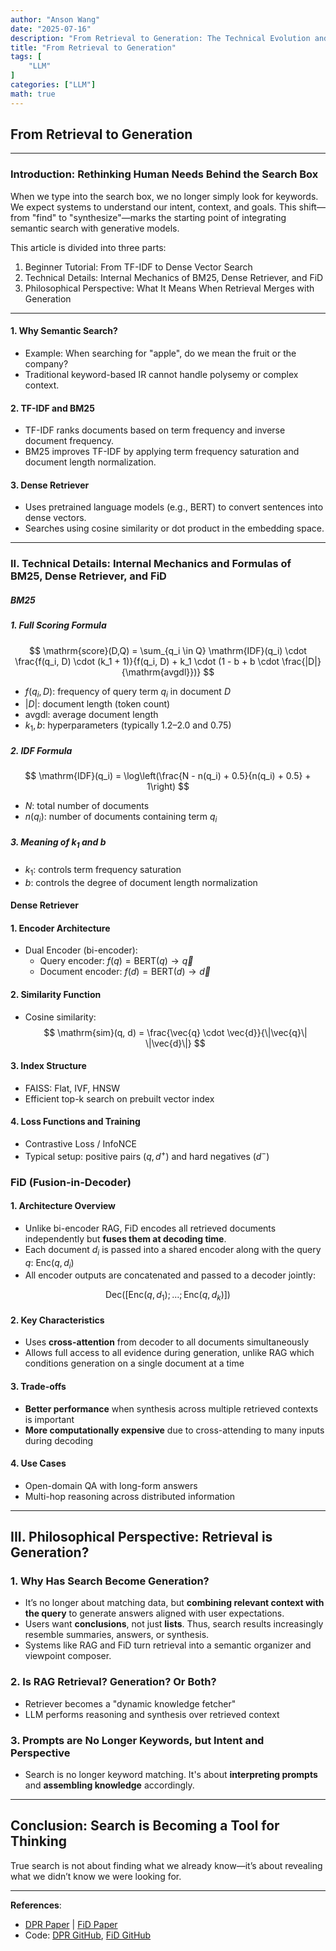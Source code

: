 ```yaml
---
author: "Anson Wang"
date: "2025-07-16"
description: "From Retrieval to Generation: The Technical Evolution and Reflection of Semantic Search"
title: "From Retrieval to Generation"
tags: [
    "LLM"
]
categories: ["LLM"]
math: true
---
```






## From Retrieval to Generation
---

### Introduction: Rethinking Human Needs Behind the Search Box

When we type into the search box, we no longer simply look for keywords. We expect systems to understand our intent, context, and goals. This shift—from "find" to "synthesize"—marks the starting point of integrating semantic search with generative models.

This article is divided into three parts:
1. Beginner Tutorial: From TF-IDF to Dense Vector Search
2. Technical Details: Internal Mechanics of BM25, Dense Retriever, and FiD
3. Philosophical Perspective: What It Means When Retrieval Merges with Generation

---

#### 1. Why Semantic Search?

- Example: When searching for "apple", do we mean the fruit or the company?
- Traditional keyword-based IR cannot handle polysemy or complex context.

#### 2. TF-IDF and BM25

- TF-IDF ranks documents based on term frequency and inverse document frequency.
- BM25 improves TF-IDF by applying term frequency saturation and document length normalization.

#### 3. Dense Retriever

- Uses pretrained language models (e.g., BERT) to convert sentences into dense vectors.
- Searches using cosine similarity or dot product in the embedding space.

---

### II. Technical Details: Internal Mechanics and Formulas of BM25, Dense Retriever, and FiD

##### **BM25**

##### 1. Full Scoring Formula

$$
\mathrm{score}(D,Q) = \sum_{q_i \in Q} \mathrm{IDF}(q_i) \cdot \frac{f(q_i, D) \cdot (k_1 + 1)}{f(q_i, D) + k_1 \cdot (1 - b + b \cdot \frac{|D|}{\mathrm{avgdl}})}
$$

- $f(q_i, D)$: frequency of query term $q_i$ in document $D$
- $|D|$: document length (token count)
- $\mathrm{avgdl}$: average document length
- $k_1, b$: hyperparameters (typically 1.2–2.0 and 0.75)

##### 2. IDF Formula

$$
\mathrm{IDF}(q_i) = \log\left(\frac{N - n(q_i) + 0.5}{n(q_i) + 0.5} + 1\right)
$$

- $N$: total number of documents
- $n(q_i)$: number of documents containing term $q_i$

##### 3. Meaning of $k_1$ and $b$

- $k_1$: controls term frequency saturation
- $b$: controls the degree of document length normalization

#### **Dense Retriever**

#### 1. Encoder Architecture

- Dual Encoder (bi-encoder):
  - Query encoder: $f(q) = \mathrm{BERT}(q) \rightarrow \vec{q}$
  - Document encoder: $f(d) = \mathrm{BERT}(d) \rightarrow \vec{d}$

#### 2. Similarity Function

- Cosine similarity:  
  $$
  \mathrm{sim}(q, d) = \frac{\vec{q} \cdot \vec{d}}{\|\vec{q}\| \|\vec{d}\|}
  $$

#### 3. Index Structure

- FAISS: Flat, IVF, HNSW
- Efficient top-k search on prebuilt vector index

#### 4. Loss Functions and Training

- Contrastive Loss / InfoNCE
- Typical setup: positive pairs $(q, d^+)$ and hard negatives $(d^-)$

### **FiD (Fusion-in-Decoder)**

#### 1. Architecture Overview

- Unlike bi-encoder RAG, FiD encodes all retrieved documents independently but **fuses them at decoding time**.
- Each document $d_i$ is passed into a shared encoder along with the query $q$: $\mathrm{Enc}(q, d_i)$
- All encoder outputs are concatenated and passed to a decoder jointly:

$$
\mathrm{Dec}([\mathrm{Enc}(q, d_1); \dots; \mathrm{Enc}(q, d_k)])
$$

#### 2. Key Characteristics

- Uses **cross-attention** from decoder to all documents simultaneously
- Allows full access to all evidence during generation, unlike RAG which conditions generation on a single document at a time

#### 3. Trade-offs

- **Better performance** when synthesis across multiple retrieved contexts is important
- **More computationally expensive** due to cross-attending to many inputs during decoding

#### 4. Use Cases

- Open-domain QA with long-form answers
- Multi-hop reasoning across distributed information

---

## III. Philosophical Perspective: Retrieval is Generation?

### 1. Why Has Search Become Generation?

- It’s no longer about matching data, but **combining relevant context with the query** to generate answers aligned with user expectations.
- Users want **conclusions**, not just **lists**. Thus, search results increasingly resemble summaries, answers, or synthesis.
- Systems like RAG and FiD turn retrieval into a semantic organizer and viewpoint composer.

### 2. Is RAG Retrieval? Generation? Or Both?

- Retriever becomes a "dynamic knowledge fetcher"
- LLM performs reasoning and synthesis over retrieved context

### 3. Prompts are No Longer Keywords, but Intent and Perspective

- Search is no longer keyword matching. It's about **interpreting prompts** and **assembling knowledge** accordingly.

---

## Conclusion: Search is Becoming a Tool for Thinking

True search is not about finding what we already know—it’s about revealing what we didn’t know we were looking for.



---

**References**:  
- [DPR Paper](https://arxiv.org/abs/2004.04906) | [FiD Paper](https://arxiv.org/abs/2007.01282)  
- Code: [DPR GitHub](https://github.com/facebookresearch/DPR), [FiD GitHub](https://github.com/facebookresearch/FiD)  

